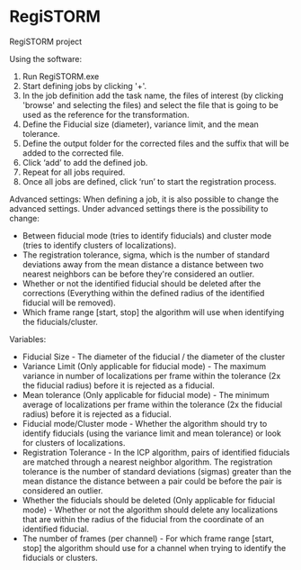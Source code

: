 # RegiSTORM
RegiSTORM project

Using the software: 
1. Run RegiSTORM.exe
2. Start defining jobs by clicking '+'.
3. In the job definition add the task name, the files of interest (by clicking 'browse' and selecting the files) and select the file that is going to be used as the reference for the transformation.
5. Define the Fiducial size (diameter), variance limit, and the mean tolerance. 
6. Define the output folder for the corrected files and the suffix that will be added to the corrected file.
7. Click ‘add’ to add the defined job.
8. Repeat for all jobs required. 
9. Once all jobs are defined, click ‘run’ to start the registration process.

Advanced settings: When defining a job, it is also possible to change the advanced settings. Under advanced settings there is the possibility to change:
- Between fiducial mode (tries to identify fiducials) and cluster mode (tries to identify clusters of localizations). 
- The registration tolerance, sigma, which is the number of standard deviations away from the mean distance a distance between two nearest neighbors can be before they're considered an outlier. 
- Whether or not the identified fiducial should be deleted after the corrections (Everything within the defined radius of the identified fiducial will be removed).
- Which frame range [start, stop] the algorithm will use when identifying the fiducials/cluster.

Variables: 
- Fiducial Size - The diameter of the fiducial / the diameter of the cluster
- Variance Limit (Only applicable for fiducial mode) - The maximum variance in number of localizations per frame within the tolerance (2x the fiducial radius) before it is rejected as a fiducial.
- Mean tolerance (Only applicable for fiducial mode) - The minimum average of localizations  per frame within the tolerance (2x the fiducial radius) before it is rejected as a fiducial.
- Fiducial mode/Cluster mode - Whether the algorithm should try to identify fiducials (using the variance limit and mean tolerance) or look for clusters of localizations. 
- Registration Tolerance - In the ICP algorithm, pairs of identified fiducials are matched through a nearest neighbor algorithm. The registration tolerance is the number of standard deviations (sigmas) greater than the mean distance the distance between a pair could be before the pair is considered an outlier. 
- Whether the fiducials should be deleted (Only applicable for fiducial mode) - Whether or not the algorithm should delete any localizations that are within the radius of the fiducial from the coordinate of an identified fiducial. 
- The number of frames (per channel) - For which frame range [start, stop] the algorithm should use for a channel when trying to identify the fiducials or clusters.
